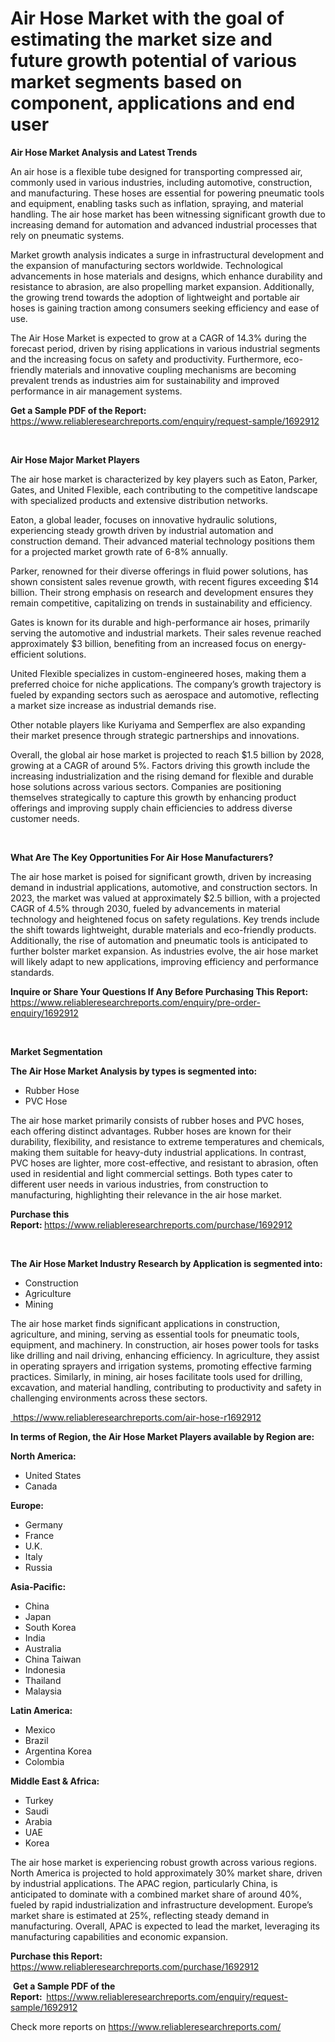 <p><h1>Air Hose Market with the goal of estimating the market size and future growth potential of various market segments based on component, applications and end user</h1></p><p><strong>Air Hose Market Analysis and Latest Trends</strong></p>
<p><p>An air hose is a flexible tube designed for transporting compressed air, commonly used in various industries, including automotive, construction, and manufacturing. These hoses are essential for powering pneumatic tools and equipment, enabling tasks such as inflation, spraying, and material handling. The air hose market has been witnessing significant growth due to increasing demand for automation and advanced industrial processes that rely on pneumatic systems.</p><p>Market growth analysis indicates a surge in infrastructural development and the expansion of manufacturing sectors worldwide. Technological advancements in hose materials and designs, which enhance durability and resistance to abrasion, are also propelling market expansion. Additionally, the growing trend towards the adoption of lightweight and portable air hoses is gaining traction among consumers seeking efficiency and ease of use.</p><p>The Air Hose Market is expected to grow at a CAGR of 14.3% during the forecast period, driven by rising applications in various industrial segments and the increasing focus on safety and productivity. Furthermore, eco-friendly materials and innovative coupling mechanisms are becoming prevalent trends as industries aim for sustainability and improved performance in air management systems.</p></p>
<p><strong>Get a Sample PDF of the Report:&nbsp;</strong> <a href="https://www.reliableresearchreports.com/enquiry/request-sample/1692912?utm_campaign=2743&utm_medium=2&utm_source=Github&utm_content=ia&utm_term=31032025&utm_id=air-hose">https://www.reliableresearchreports.com/enquiry/request-sample/1692912</a></p>
<p>&nbsp;</p>
<p><strong>Air Hose Major Market Players</strong></p>
<p><p>The air hose market is characterized by key players such as Eaton, Parker, Gates, and United Flexible, each contributing to the competitive landscape with specialized products and extensive distribution networks.</p><p>Eaton, a global leader, focuses on innovative hydraulic solutions, experiencing steady growth driven by industrial automation and construction demand. Their advanced material technology positions them for a projected market growth rate of 6-8% annually. </p><p>Parker, renowned for their diverse offerings in fluid power solutions, has shown consistent sales revenue growth, with recent figures exceeding $14 billion. Their strong emphasis on research and development ensures they remain competitive, capitalizing on trends in sustainability and efficiency.</p><p>Gates is known for its durable and high-performance air hoses, primarily serving the automotive and industrial markets. Their sales revenue reached approximately $3 billion, benefiting from an increased focus on energy-efficient solutions. </p><p>United Flexible specializes in custom-engineered hoses, making them a preferred choice for niche applications. The company’s growth trajectory is fueled by expanding sectors such as aerospace and automotive, reflecting a market size increase as industrial demands rise.</p><p>Other notable players like Kuriyama and Semperflex are also expanding their market presence through strategic partnerships and innovations. </p><p>Overall, the global air hose market is projected to reach $1.5 billion by 2028, growing at a CAGR of around 5%. Factors driving this growth include the increasing industrialization and the rising demand for flexible and durable hose solutions across various sectors. Companies are positioning themselves strategically to capture this growth by enhancing product offerings and improving supply chain efficiencies to address diverse customer needs.</p></p>
<p>&nbsp;</p>
<p><strong>What Are The Key Opportunities For Air Hose Manufacturers?</strong></p>
<p><p>The air hose market is poised for significant growth, driven by increasing demand in industrial applications, automotive, and construction sectors. In 2023, the market was valued at approximately $2.5 billion, with a projected CAGR of 4.5% through 2030, fueled by advancements in material technology and heightened focus on safety regulations. Key trends include the shift towards lightweight, durable materials and eco-friendly products. Additionally, the rise of automation and pneumatic tools is anticipated to further bolster market expansion. As industries evolve, the air hose market will likely adapt to new applications, improving efficiency and performance standards.</p></p>
<p><strong>Inquire or Share Your Questions If Any Before Purchasing This Report:</strong> <a href="https://www.reliableresearchreports.com/enquiry/pre-order-enquiry/1692912?utm_campaign=2743&utm_medium=2&utm_source=Github&utm_content=ia&utm_term=31032025&utm_id=air-hose">https://www.reliableresearchreports.com/enquiry/pre-order-enquiry/1692912</a></p>
<p>&nbsp;</p>
<p><strong>Market Segmentation</strong></p>
<p><strong>The Air Hose Market Analysis by types is segmented into:</strong></p>
<p><ul><li>Rubber Hose</li><li>PVC Hose</li></ul></p>
<p><p>The air hose market primarily consists of rubber hoses and PVC hoses, each offering distinct advantages. Rubber hoses are known for their durability, flexibility, and resistance to extreme temperatures and chemicals, making them suitable for heavy-duty industrial applications. In contrast, PVC hoses are lighter, more cost-effective, and resistant to abrasion, often used in residential and light commercial settings. Both types cater to different user needs in various industries, from construction to manufacturing, highlighting their relevance in the air hose market.</p></p>
<p><strong>Purchase this Report:&nbsp;</strong><a href="https://www.reliableresearchreports.com/purchase/1692912?utm_campaign=2743&utm_medium=2&utm_source=Github&utm_content=ia&utm_term=31032025&utm_id=air-hose">https://www.reliableresearchreports.com/purchase/1692912</a></p>
<p>&nbsp;</p>
<p><strong>The Air Hose Market Industry Research by Application is segmented into:</strong></p>
<p><ul><li>Construction</li><li>Agriculture</li><li>Mining</li></ul></p>
<p><p>The air hose market finds significant applications in construction, agriculture, and mining, serving as essential tools for pneumatic tools, equipment, and machinery. In construction, air hoses power tools for tasks like drilling and nail driving, enhancing efficiency. In agriculture, they assist in operating sprayers and irrigation systems, promoting effective farming practices. Similarly, in mining, air hoses facilitate tools used for drilling, excavation, and material handling, contributing to productivity and safety in challenging environments across these sectors.</p></p>
<p><a href="https://www.reliableresearchreports.com/air-hose-r1692912?utm_campaign=2743&utm_medium=2&utm_source=Github&utm_content=ia&utm_term=31032025&utm_id=air-hose">&nbsp;https://www.reliableresearchreports.com/air-hose-r1692912</a></p>
<p><strong>In terms of Region, the Air Hose Market Players available by Region are:</strong></p>
<p>
    <p> <strong> North America: </strong>
        <ul>
            <li>United States</li>
            <li>Canada</li>
        </ul>
        </p> 
    <p> <strong> Europe: </strong>
        <ul>
            <li>Germany</li>
            <li>France</li>
            <li>U.K.</li>
            <li>Italy</li>
            <li>Russia</li>
        </ul>
        </p> 
    <p> <strong> Asia-Pacific: </strong>
        <ul>
            <li>China</li>
            <li>Japan</li>
            <li>South Korea</li>
            <li>India</li>
            <li>Australia</li>
            <li>China Taiwan</li>
            <li>Indonesia</li>
            <li>Thailand</li>
            <li>Malaysia</li>
        </ul>
        </p> 
    <p> <strong> Latin America: </strong>
        <ul>
            <li>Mexico</li>
            <li>Brazil</li>
            <li>Argentina Korea</li>
            <li>Colombia</li>
        </ul>
        </p> 
    <p> <strong> Middle East & Africa: </strong>
        <ul>
            <li>Turkey</li>
            <li>Saudi</li>
            <li>Arabia</li>
            <li>UAE</li>
            <li>Korea</li>
        </ul>
    </p>
    </p>
<p><p>The air hose market is experiencing robust growth across various regions. North America is projected to hold approximately 30% market share, driven by industrial applications. The APAC region, particularly China, is anticipated to dominate with a combined market share of around 40%, fueled by rapid industrialization and infrastructure development. Europe’s market share is estimated at 25%, reflecting steady demand in manufacturing. Overall, APAC is expected to lead the market, leveraging its manufacturing capabilities and economic expansion.</p></p>
<p><strong>Purchase this Report: </strong><a href="https://www.reliableresearchreports.com/purchase/1692912?utm_campaign=2743&utm_medium=2&utm_source=Github&utm_content=ia&utm_term=31032025&utm_id=air-hose">https://www.reliableresearchreports.com/purchase/1692912</a></p>
<p>&nbsp;<strong>Get a Sample PDF of the Report:&nbsp;&nbsp;</strong><a href="https://www.reliableresearchreports.com/enquiry/request-sample/1692912?utm_campaign=2743&utm_medium=2&utm_source=Github&utm_content=ia&utm_term=31032025&utm_id=air-hose">https://www.reliableresearchreports.com/enquiry/request-sample/1692912</a></p>
<p><strong></strong></p>
<p>Check more reports on <a href="https://www.reliableresearchreports.com/?utm_campaign=2743&utm_medium=2&utm_source=Github&utm_content=ia&utm_term=31032025&utm_id=air-hose">https://www.reliableresearchreports.com/</a></p>
